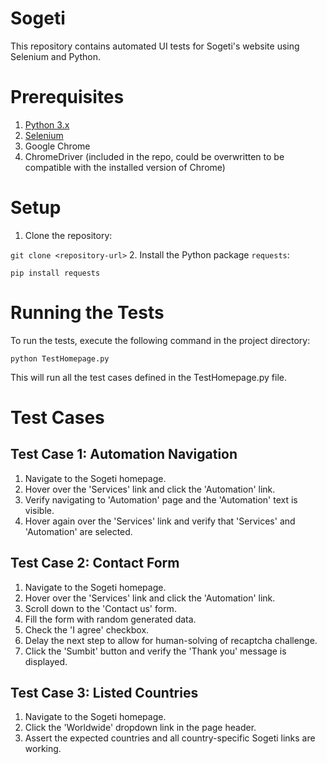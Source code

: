 # Sogeti
This repository contains automated UI tests for Sogeti's website using Selenium and Python.

# Prerequisites
1. [Python 3.x](https://www.python.org/downloads/)
2. [Selenium](https://pypi.org/project/selenium/)
3. Google Chrome
4. ChromeDriver (included in the repo, could be overwritten to be compatible with the installed version of Chrome)

# Setup
1. Clone the repository: 

`git clone <repository-url>`
2. Install the Python package `requests`: 

`pip install requests`

# Running the Tests

To run the tests, execute the following command in the project directory:

`python TestHomepage.py`

This will run all the test cases defined in the TestHomepage.py file.

# Test Cases
## Test Case 1: Automation Navigation
1. Navigate to the Sogeti homepage.
2. Hover over the 'Services' link and click the 'Automation' link.
3. Verify navigating to 'Automation' page and the 'Automation' text is visible.
4. Hover again over the 'Services' link and verify that 'Services' and 'Automation' are selected.

## Test Case 2: Contact Form
1. Navigate to the Sogeti homepage.
2. Hover over the 'Services' link and click the 'Automation' link.
3. Scroll down to the 'Contact us' form.
4. Fill the form with random generated data.
5. Check the 'I agree' checkbox.
6. Delay the next step to allow for human-solving of recaptcha challenge.
7. Click the 'Sumbit' button and verify the 'Thank you' message is displayed.

## Test Case 3: Listed Countries
1. Navigate to the Sogeti homepage.
2. Click the 'Worldwide' dropdown link in the page header.
3. Assert the expected countries and all country-specific Sogeti links are working.
